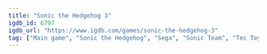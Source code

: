 ```yaml
---
title: "Sonic the Hedgehog 3"
igdb_id: 6797
igdb_url: "https://www.igdb.com/games/sonic-the-hedgehog-3"
tag: ["Main game", "Sonic the Hedgehog", "Sega", "Sonic Team", "Tec Toy", "Platform", "Adventure", "Single player", "Multiplayer", "Co-operative", "Split screen", "Side view", "Action"]
---
```

